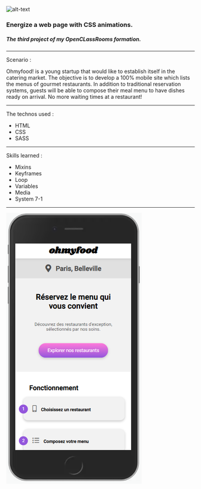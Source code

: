 ![alt-text](https://user.oc-static.com/upload/2020/08/24/15982603994672_ohmyfood.png "Logo Title")

### Energize a web page with CSS animations.
##### The third project of my OpenCLassRooms formation.

***

Scenario : 

Ohmyfood! is a young startup that would like to establish itself in the catering market. 
The objective is to develop a 100% mobile site which lists the menus of gourmet restaurants. 
In addition to traditional reservation systems, guests will be able to compose their meal menu to have dishes ready on arrival. 
No more waiting times at a restaurant!

***

The technos used : 

- HTML
- CSS
- SASS

***

Skills learned :

- Mixins
- Keyframes
- Loop
- Variables
- Media
- System 7-1

***

![Screenshot](screenshot_ohmyfood.PNG)
